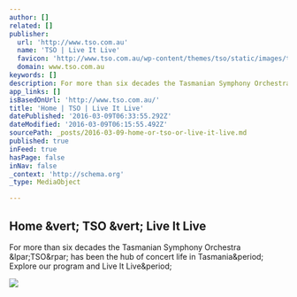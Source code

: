 ```yaml
---
author: []
related: []
publisher:
  url: 'http://www.tso.com.au'
  name: 'TSO | Live It Live'
  favicon: 'http://www.tso.com.au/wp-content/themes/tso/static/images/touch/favicon.png'
  domain: www.tso.com.au
keywords: []
description: For more than six decades the Tasmanian Symphony Orchestra (TSO) has been the hub of concert life in Tasmania. Explore our program and Live It Live.
app_links: []
isBasedOnUrl: 'http://www.tso.com.au/'
title: 'Home | TSO | Live It Live'
datePublished: '2016-03-09T06:33:55.292Z'
dateModified: '2016-03-09T06:15:55.492Z'
sourcePath: _posts/2016-03-09-home-or-tso-or-live-it-live.md
published: true
inFeed: true
hasPage: false
inNav: false
_context: 'http://schema.org'
_type: MediaObject

---
```

<article style=""><h1>Home &amp;vert; TSO &amp;vert; Live It Live</h1><p>For more than six decades the Tasmanian Symphony Orchestra &amp;lpar;TSO&amp;rpar; has been the hub of concert life in Tasmania&amp;period; Explore our program and Live It Live&amp;period;</p><img src="http://www.tso.com.au/wp-content/themes/tso/static/images/logos/hydro.png" /></article>